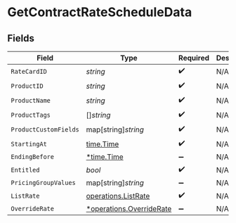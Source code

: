 # GetContractRateScheduleData


## Fields

| Field                                                               | Type                                                                | Required                                                            | Description                                                         |
| ------------------------------------------------------------------- | ------------------------------------------------------------------- | ------------------------------------------------------------------- | ------------------------------------------------------------------- |
| `RateCardID`                                                        | *string*                                                            | :heavy_check_mark:                                                  | N/A                                                                 |
| `ProductID`                                                         | *string*                                                            | :heavy_check_mark:                                                  | N/A                                                                 |
| `ProductName`                                                       | *string*                                                            | :heavy_check_mark:                                                  | N/A                                                                 |
| `ProductTags`                                                       | []*string*                                                          | :heavy_check_mark:                                                  | N/A                                                                 |
| `ProductCustomFields`                                               | map[string]*string*                                                 | :heavy_check_mark:                                                  | N/A                                                                 |
| `StartingAt`                                                        | [time.Time](https://pkg.go.dev/time#Time)                           | :heavy_check_mark:                                                  | N/A                                                                 |
| `EndingBefore`                                                      | [*time.Time](https://pkg.go.dev/time#Time)                          | :heavy_minus_sign:                                                  | N/A                                                                 |
| `Entitled`                                                          | *bool*                                                              | :heavy_check_mark:                                                  | N/A                                                                 |
| `PricingGroupValues`                                                | map[string]*string*                                                 | :heavy_minus_sign:                                                  | N/A                                                                 |
| `ListRate`                                                          | [operations.ListRate](../../models/operations/listrate.md)          | :heavy_check_mark:                                                  | N/A                                                                 |
| `OverrideRate`                                                      | [*operations.OverrideRate](../../models/operations/overriderate.md) | :heavy_minus_sign:                                                  | N/A                                                                 |